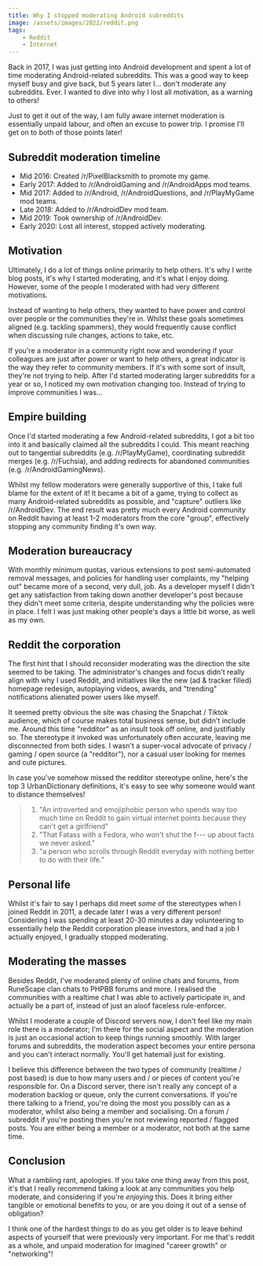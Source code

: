 ```yaml
---
title: Why I stopped moderating Android subreddits
image: /assets/images/2022/reddit.png
tags:
    - Reddit
    - Internet
---
```


Back in 2017, I was just getting into Android development and spent a lot of time moderating Android-related subreddits. This was a good way to keep myself busy and give back, but 5 years later I... don't moderate any subreddits. Ever. I wanted to dive into why I lost all motivation, as a warning to others!

Just to get it out of the way, I am fully aware internet moderation is essentially unpaid labour, and often an excuse to power trip. I promise I'll get on to both of those points later! 

## Subreddit moderation timeline

* Mid 2016: Created /r/PixelBlacksmith to promote my game.
* Early 2017: Added to /r/AndroidGaming and /r/AndroidApps mod teams.
* Mid 2017: Added to /r/Android, /r/AndroidQuestions, and /r/PlayMyGame mod teams.
* Late 2018: Added to /r/AndroidDev mod team.
* Mid 2019: Took ownership of /r/AndroidDev.
* Early 2020: Lost all interest, stopped actively moderating.

## Motivation

Ultimately, I do a lot of things online primarily to help others. It's why I write blog posts, it's why I started moderating, and it's what I enjoy doing. However, some of the people I moderated with had very different motivations. 

Instead of wanting to help others, they wanted to have power and control over people or the communities they're in. Whilst these goals sometimes aligned (e.g. tackling spammers), they would frequently cause conflict when discussing rule changes, actions to take, etc.

If you're a moderator in a community right now and wondering if your colleagues are just after power or want to help others, a great indicator is the way they refer to community members. If it's with some sort of insult, they're not trying to help. After I'd started moderating larger subreddits for a year or so, I noticed my own motivation changing too. Instead of trying to improve communities I was... 

## Empire building

Once I'd started moderating a few Android-related subreddits, I got a bit too into it and basically claimed all the subreddits I could. This meant reaching out to tangential subreddits (e.g. /r/PlayMyGame), coordinating subreddit merges (e.g. /r/Fuchsia), and adding redirects for abandoned communities (e.g. /r/AndroidGamingNews).

Whilst my fellow moderators were generally supportive of this, I take full blame for the extent of it! It became a bit of a game, trying to collect as many Android-related subreddits as possible, and "capture" outliers like /r/AndroidDev. The end result was pretty much every Android community on Reddit having at least 1-2 moderators from the core "group", effectively stopping any community finding it's own way. 

## Moderation bureaucracy

With monthly minimum quotas, various extensions to post semi-automated removal messages, and policies for handling user complaints, my "helping out" became more of a second, very dull, job. As a developer myself I didn't get any satisfaction from taking down another developer's post because they didn't meet some criteria, despite understanding why the policies were in place. I felt I was just making other people's days a little bit worse, as well as my own.

## Reddit the corporation

The first hint that I should reconsider moderating was the direction the site seemed to be taking. The administrator's changes and focus didn't really align with why I used Reddit, and initiatives like the new (ad & tracker filled) homepage redesign, autoplaying videos, awards, and "trending" notifications alienated power users like myself. 

It seemed pretty obvious the site was chasing the Snapchat / Tiktok audience, which of course makes total business sense, but didn't include me. Around this time "redditor" as an insult took off online, and justifiably so. The stereotype it invoked was unfortunately often accurate, leaving me disconnected from both sides. I wasn't a super-vocal advocate of privacy / gaming / open source (a "redditor"), nor a casual user looking for memes and cute pictures.

In case you've somehow missed the redditor stereotype online, here's the top 3 UrbanDictionary definitions, it's easy to see why someone would want to distance themselves!
> 1. "An introverted and emojiphobic person who spends way too much time on Reddit to gain virtual internet points because they can't get a girlfriend"
> 2. "That Fatass with a Fedora, who won't shut the f--- up about facts we never asked."
> 3. "a person who scrolls through Reddit everyday with nothing better to do with their life."

## Personal life

Whilst it's fair to say I perhaps did meet *some* of the stereotypes when I joined Reddit in 2011, a decade later I was a very different person! Considering I was spending at least 20-30 minutes a day volunteering to essentially help the Reddit corporation please investors, and had a job I actually enjoyed, I gradually stopped moderating.

## Moderating the masses

Besides Reddit, I've moderated plenty of online chats and forums, from RuneScape clan chats to PHPBB forums and more. I realised the communities with a realtime chat I was able to actively participate in, and actually be a part of, instead of just an aloof faceless rule-enforcer.

Whilst I moderate a couple of Discord servers now, I don't feel like my main role there is a moderator; I'm there for the social aspect and the moderation is just an occasional action to keep things running smoothly. With larger forums and subreddits, the moderation aspect becomes your entire persona and you can't interact normally. You'll get hatemail just for existing.

I believe this difference between the two types of community (realtime / post based) is due to how many users and / or pieces of content you're responsible for. On a Discord server, there isn't really any concept of a moderation backlog or queue, only the current conversations. If you're there talking to a friend, you're doing the most you possibly can as a moderator, whilst also being a member and socialising. On a forum / subreddit if you're posting then you're not reviewing reported / flagged posts. You are either being a member or a moderator, not both at the same time.

## Conclusion

What a rambling rant, apologies. If you take one thing away from this post, it's that I really recommend taking a look at any communities you help moderate, and considering if you're *enjoying* this. Does it bring either tangible or emotional benefits to you, or are you doing it out of a sense of obligation?

I think one of the hardest things to do as you get older is to leave behind aspects of yourself that were previously very important. For me that's reddit as a whole, and unpaid moderation for imagined "career growth" or "networking"! 